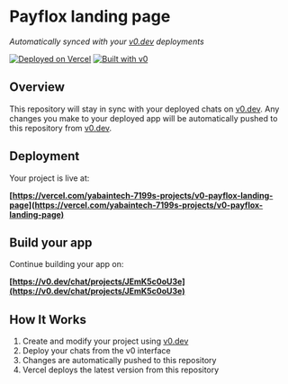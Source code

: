 # Payflox landing page

*Automatically synced with your [v0.dev](https://v0.dev) deployments*

[![Deployed on Vercel](https://img.shields.io/badge/Deployed%20on-Vercel-black?style=for-the-badge&logo=vercel)](https://vercel.com/yabaintech-7199s-projects/v0-payflox-landing-page)
[![Built with v0](https://img.shields.io/badge/Built%20with-v0.dev-black?style=for-the-badge)](https://v0.dev/chat/projects/JEmK5c0oU3e)

## Overview

This repository will stay in sync with your deployed chats on [v0.dev](https://v0.dev).
Any changes you make to your deployed app will be automatically pushed to this repository from [v0.dev](https://v0.dev).

## Deployment

Your project is live at:

**[https://vercel.com/yabaintech-7199s-projects/v0-payflox-landing-page](https://vercel.com/yabaintech-7199s-projects/v0-payflox-landing-page)**

## Build your app

Continue building your app on:

**[https://v0.dev/chat/projects/JEmK5c0oU3e](https://v0.dev/chat/projects/JEmK5c0oU3e)**

## How It Works

1. Create and modify your project using [v0.dev](https://v0.dev)
2. Deploy your chats from the v0 interface
3. Changes are automatically pushed to this repository
4. Vercel deploys the latest version from this repository